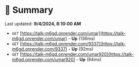 # 📖 Summary
Last updated: **9/4/2024, 8:10:00 AM**

- `GET` [https://talk-m6gd.onrender.com/umar](https://talk-m6gd.onrender.com/umar) - **Up** (136ms)
- `GET` [https://talk-m6gd.onrender.com/9337](https://talk-m6gd.onrender.com/9337) - **Up** (92ms)
- `GET` [https://talk-m6gd.onrender.com/umar920](https://talk-m6gd.onrender.com/umar920) - **Up** (84ms)
